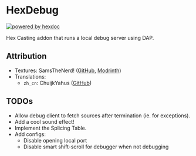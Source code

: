 # HexDebug

[![powered by hexdoc](https://img.shields.io/endpoint?url=https://hexxy.media/api/v0/badge/hexdoc?label=1)](https://github.com/hexdoc-dev/hexdoc)

Hex Casting addon that runs a local debug server using DAP.

## Attribution

* Textures: SamsTheNerd! ([GitHub](https://github.com/SamsTheNerd), [Modrinth](https://modrinth.com/user/SamsTheNerd))
* Translations:
  * `zh_cn`: ChuijkYahus ([GitHub](https://github.com/ChuijkYahus))

## TODOs

* Allow debug client to fetch sources after termination (ie. for exceptions).
* Add a cool sound effect!
* Implement the Splicing Table.
* Add configs:
  * Disable opening local port
  * Disable smart shift-scroll for debugger when not debugging
